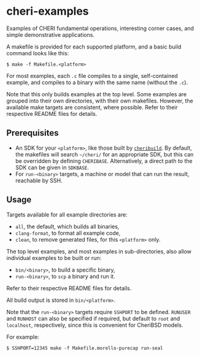 # cheri-examples

Examples of CHERI fundamental operations, interesting corner cases, and simple
demonstrative applications.

A makefile is provided for each supported platform, and a basic build command
looks like this:

```
$ make -f Makefile.<platform>
```

For most examples, each `.c` file compiles to a single, self-contained example,
and compiles to a binary with the same name (without the `.c`).

Note that this only builds examples at the top level. Some examples are grouped
into their own directories, with their own makefiles. However, the available
make targets are consistent, where possible. Refer to their respective README
files for details.

## Prerequisites

- An SDK for your `<platform>`, like those built by [`cheribuild`][cheribuild].
  By default, the makefiles will search `~/cheri/` for an appropriate SDK, but
  this can be overridden by defining `CHERIBASE`. Alternatively, a direct path
  to the SDK can be given in `SDKBASE`.
- For `run-<binary>` targets, a machine or model that can run the result,
  reachable by SSH.

[cheribuild]: https://github.com/CTSRD-CHERI/cheribuild

## Usage

Targets available for all example directories are:

- `all`, the default, which builds all binaries,
- `clang-format`, to format all example code,
- `clean`, to remove generated files, for this `<platform>` only.

The top level examples, and most examples in sub-directories, also allow
individual examples to be built or run:

- `bin/<binary>`, to build a specific binary,
- `run-<binary>`, to `scp` a binary and run it.

Refer to their respective README files for details.

All build output is stored in `bin/<platform>`.

Note that the `run-<binary>` targets require `SSHPORT` to be defined. `RUNUSER`
and `RUNHOST` can also be specified if required, but default to `root` and
`localhost`, respectively, since this is convenient for CheriBSD models.

For example:

```
$ SSHPORT=12345 make -f Makefile.morello-purecap run-seal
```

